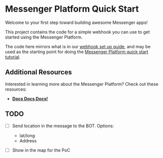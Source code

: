 # Messenger Platform Quick Start

Welcome to your first step toward building awesome Messenger apps!

This project contains the code for a simple webhook you can use to get started using the Messenger Platform.

The code here mirrors what is in our [webhook set up guide](https://developers.facebook.com/docs/messenger-platform/getting-started/webhook-setup), and may be used as the starting point for doing the [Messenger Platform quick start tutorial](https://developers.facebook.com/docs/messenger-platform/getting-started/quick-start).

## Additional Resources

Interested in learning more about the Messenger Platform? Check out these resources:

- [**Docs Docs Docs!**](https://developers.facebook.com/docs/messenger-platform/)

## TODO

- [ ] Send location in the message to the BOT. Options:

  - lat/long
  - Address

- [ ] Show in the map for the PoC
